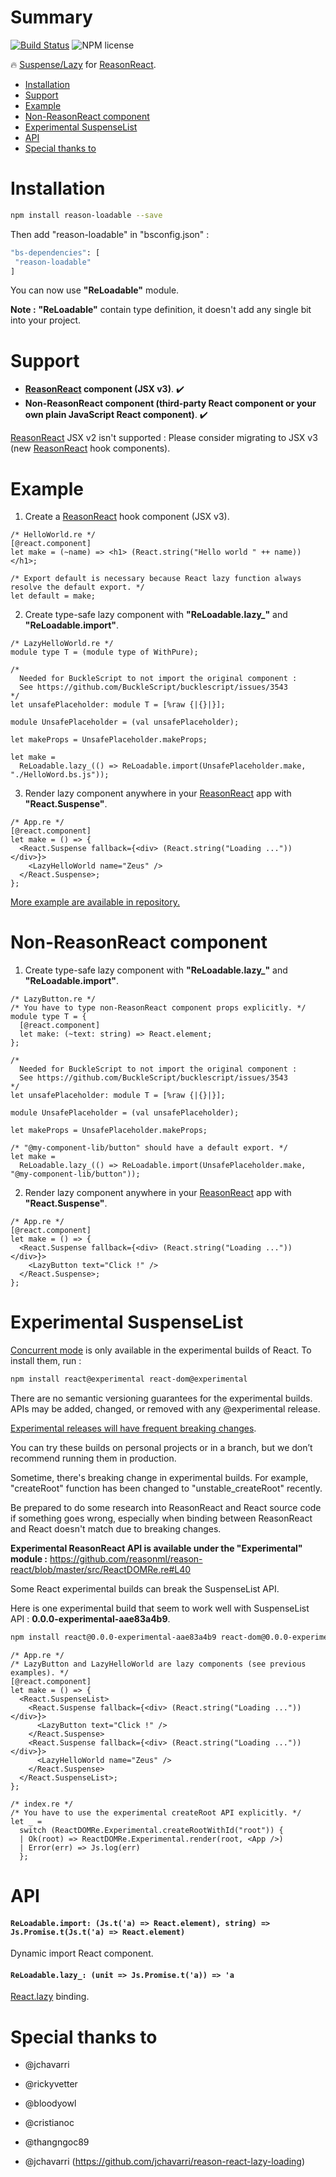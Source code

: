 # Summary

[![Build Status](https://travis-ci.org/kMeillet/reason-loadable.svg?branch=master)](https://travis-ci.org/kMeillet/reason-loadable)
![NPM license](https://img.shields.io/npm/l/reason-loadable.svg?style=flat)

🔥 [Suspense/Lazy](https://reactjs.org/docs/code-splitting.html) for [ReasonReact](https://github.com/reasonml/reason-react).

* [Installation](#installation)
* [Support](#support)
* [Example](#example)
* [Non-ReasonReact component](#non-reasonreact-component)
* [Experimental SuspenseList](#experimental-suspenselist)
* [API](#api)
* [Special thanks to](#special-thanks-to)

# Installation

```sh
npm install reason-loadable --save
```

Then add "reason-loadable" in "bsconfig.json" :

```sh
"bs-dependencies": [
 "reason-loadable"
]
```

You can now use **"ReLoadable"** module.

**Note :** **"ReLoadable"** contain type definition, it doesn't add any single bit into your project.

# Support

* **[ReasonReact](https://github.com/reasonml/reason-react) component (JSX v3)**. ✔️
* **Non-ReasonReact component (third-party React component or your own plain JavaScript React component)**. ✔️

[ReasonReact](https://github.com/reasonml/reason-react) JSX v2 isn't supported : Please consider migrating to JSX v3 (new [ReasonReact](https://github.com/reasonml/reason-react) hook components).

# Example

1) Create a [ReasonReact](https://github.com/reasonml/reason-react) hook component (JSX v3).

```reason
/* HelloWorld.re */
[@react.component]
let make = (~name) => <h1> (React.string("Hello world " ++ name)) </h1>;

/* Export default is necessary because React lazy function always resolve the default export. */
let default = make;
```

2) Create type-safe lazy component with **"ReLoadable.lazy_"** and **"ReLoadable.import"**.

```reason
/* LazyHelloWorld.re */
module type T = (module type of WithPure);

/*
  Needed for BuckleScript to not import the original component :
  See https://github.com/BuckleScript/bucklescript/issues/3543
*/
let unsafePlaceholder: module T = [%raw {|{}|}];

module UnsafePlaceholder = (val unsafePlaceholder);

let makeProps = UnsafePlaceholder.makeProps;

let make =
  ReLoadable.lazy_(() => ReLoadable.import(UnsafePlaceholder.make, "./HelloWord.bs.js"));
```

3) Render lazy component anywhere in your [ReasonReact](https://github.com/reasonml/reason-react) app with **"React.Suspense"**.

```reason
/* App.re */
[@react.component]
let make = () => {
  <React.Suspense fallback={<div> (React.string("Loading ...")) </div>}>
    <LazyHelloWorld name="Zeus" />
  </React.Suspense>;
};
```

[More example are available in repository.](https://github.com/kMeillet/reason-loadable/tree/master/examples)

# Non-ReasonReact component

1) Create type-safe lazy component with **"ReLoadable.lazy_"** and **"ReLoadable.import"**.

```reason
/* LazyButton.re */
/* You have to type non-ReasonReact component props explicitly. */
module type T = {
  [@react.component]
  let make: (~text: string) => React.element;
};

/*
  Needed for BuckleScript to not import the original component :
  See https://github.com/BuckleScript/bucklescript/issues/3543
*/
let unsafePlaceholder: module T = [%raw {|{}|}];

module UnsafePlaceholder = (val unsafePlaceholder);

let makeProps = UnsafePlaceholder.makeProps;

/* "@my-component-lib/button" should have a default export. */
let make =
  ReLoadable.lazy_(() => ReLoadable.import(UnsafePlaceholder.make, "@my-component-lib/button"));
```

2) Render lazy component anywhere in your [ReasonReact](https://github.com/reasonml/reason-react) app with **"React.Suspense"**.

```reason
/* App.re */
[@react.component]
let make = () => {
  <React.Suspense fallback={<div> (React.string("Loading ...")) </div>}>
    <LazyButton text="Click !" />
  </React.Suspense>;
};
```

# Experimental SuspenseList

[Concurrent mode](https://reactjs.org/docs/concurrent-mode-intro.html) is only available in the experimental builds of React. To install them, run :

```sh
npm install react@experimental react-dom@experimental
```

There are no semantic versioning guarantees for the experimental builds. APIs may be added, changed, or removed with any @experimental release.

[Experimental releases will have frequent breaking changes](https://reactjs.org/docs/concurrent-mode-adoption.html).

You can try these builds on personal projects or in a branch, but we don’t recommend running them in production.

Sometime, there's breaking change in experimental builds. For example, "createRoot" function has been changed to "unstable_createRoot" recently. 

Be prepared to do some research into ReasonReact and React source code if something goes wrong, especially when binding between ReasonReact and React doesn't match due to breaking changes.

**Experimental ReasonReact API is available under the "Experimental" module :** https://github.com/reasonml/reason-react/blob/master/src/ReactDOMRe.re#L40

Some React experimental builds can break the SuspenseList API.

Here is one experimental build that seem to work well with SuspenseList API : **0.0.0-experimental-aae83a4b9**.

```sh
npm install react@0.0.0-experimental-aae83a4b9 react-dom@0.0.0-experimental-aae83a4b9
```

```reason
/* App.re */
/* LazyButton and LazyHelloWorld are lazy components (see previous examples). */
[@react.component]
let make = () => {
  <React.SuspenseList>
    <React.Suspense fallback={<div> (React.string("Loading ...")) </div>}>
      <LazyButton text="Click !" />
    </React.Suspense>
    <React.Suspense fallback={<div> (React.string("Loading ...")) </div>}>
      <LazyHelloWorld name="Zeus" />
    </React.Suspense>
  </React.SuspenseList>;
};
```

```reason
/* index.re */
/* You have to use the experimental createRoot API explicitly. */
let _ =
  switch (ReactDOMRe.Experimental.createRootWithId("root")) {
  | Ok(root) => ReactDOMRe.Experimental.render(root, <App />)
  | Error(err) => Js.log(err)
  };
```

# API

#### `ReLoadable.import: (Js.t('a) => React.element), string) => Js.Promise.t(Js.t('a) => React.element)`

Dynamic import React component.

#### `ReLoadable.lazy_: (unit => Js.Promise.t('a)) => 'a`

[React.lazy](https://reactjs.org/docs/code-splitting.html) binding.

# Special thanks to

- @jchavarri

- @rickyvetter

- @bloodyowl

- @cristianoc

- @thangngoc89

- @jchavarri (https://github.com/jchavarri/reason-react-lazy-loading)
